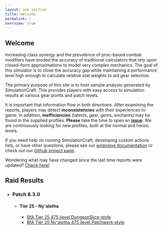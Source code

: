 ```yaml
---
layout: one_section
title: Welcome
permalink: /
overview: true
---
```

## Welcome

Increasing class synergy and the prevalence of proc-based combat modifiers have eroded the accuracy of traditional
calculators that rely upon closed-form approximations to model very complex mechanics. The goal of this simulator is
to close the accuracy gap while maintaining a performance level high enough to calculate relative stat weights to aid
gear selection.

The primary purpose of this site is to host sample analysis generated by SimulationCraft. This provides players with
easy access to simulation results at various gear points and patch levels.

It is important that information flow in both directions. After examining the reports, players may detect
**inconsistencies** with their experiences in-game. In addition, <b>inefficiencies</b> (talents, gear,
gems, enchants) may be found in the supplied profiles. <b>Please</b> take the time to open an
[**issue**](https://github.com/simulationcraft/simc/issues). We are continuously looking for new profiles,
both at the normal and heroic levels.

If you need help on running SimulationCraft, developing custom actions lists, or have other questions, please see our
[extensive documentation](https://github.com/simulationcraft/simc/wiki/StartersGuide) or check out our [Github project page](https://github.com/simulationcraft/simc).

Wondering what may have changed since the last time reports were updated? [Check here!](https://github.com/simulationcraft/simc/commits/bfa-dev)

<h2 class="toggle open">Raid Results</h2>
<div class="toggle-content">
  <ul>
    <li>
      <h3>Patch 8.3.0</h3>
      <ul>
        <li>
          <h4>Tier 25 - Ny'alotha</h4>
          <ul>
            <li><a href="{{ site.url }}/reports/DS_DungeonSlice.html">BfA Tier 25 475 ilevel DungeonSlice-style</a></li>
            <li><a href="{{ site.url }}/reports/T25_Raid.html">BfA Tier 25 Ny'alotha 475 ilevel Patchwerk-style</a></li>
          </ul>
        </li>
      </ul>
    </li>
  </ul>
</div>
